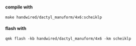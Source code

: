 #### compile with

`make handwired/dactyl_manuform/4x6:scheiklp`


#### flash with 

`qmk flash -kb handwired/dactyl_manuform/4x6 -km scheiklp`
